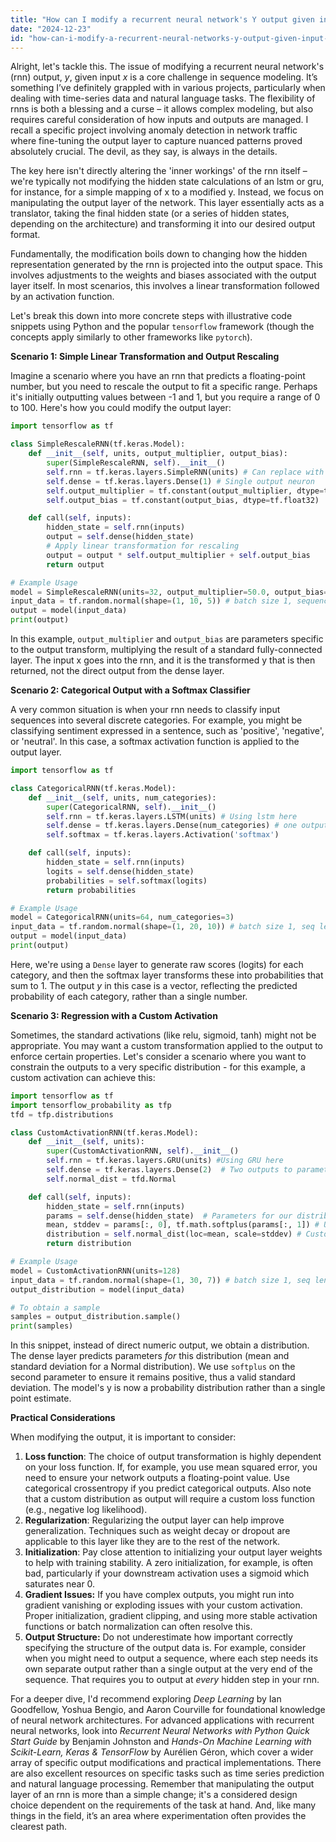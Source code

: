 ```yaml
---
title: "How can I modify a recurrent neural network's Y output given input X?"
date: "2024-12-23"
id: "how-can-i-modify-a-recurrent-neural-networks-y-output-given-input-x"
---
```


Alright, let's tackle this. The issue of modifying a recurrent neural network's (rnn) output, *y*, given input *x* is a core challenge in sequence modeling. It’s something I’ve definitely grappled with in various projects, particularly when dealing with time-series data and natural language tasks. The flexibility of rnns is both a blessing and a curse – it allows complex modeling, but also requires careful consideration of how inputs and outputs are managed. I recall a specific project involving anomaly detection in network traffic where fine-tuning the output layer to capture nuanced patterns proved absolutely crucial. The devil, as they say, is always in the details.

The key here isn't directly altering the 'inner workings' of the rnn itself – we're typically not modifying the hidden state calculations of an lstm or gru, for instance, for a simple mapping of x to a modified y. Instead, we focus on manipulating the output layer of the network. This layer essentially acts as a translator, taking the final hidden state (or a series of hidden states, depending on the architecture) and transforming it into our desired output format.

Fundamentally, the modification boils down to changing how the hidden representation generated by the rnn is projected into the output space. This involves adjustments to the weights and biases associated with the output layer itself. In most scenarios, this involves a linear transformation followed by an activation function.

Let's break this down into more concrete steps with illustrative code snippets using Python and the popular `tensorflow` framework (though the concepts apply similarly to other frameworks like `pytorch`).

**Scenario 1: Simple Linear Transformation and Output Rescaling**

Imagine a scenario where you have an rnn that predicts a floating-point number, but you need to rescale the output to fit a specific range. Perhaps it's initially outputting values between -1 and 1, but you require a range of 0 to 100. Here's how you could modify the output layer:

```python
import tensorflow as tf

class SimpleRescaleRNN(tf.keras.Model):
    def __init__(self, units, output_multiplier, output_bias):
        super(SimpleRescaleRNN, self).__init__()
        self.rnn = tf.keras.layers.SimpleRNN(units) # Can replace with LSTM or GRU
        self.dense = tf.keras.layers.Dense(1) # Single output neuron
        self.output_multiplier = tf.constant(output_multiplier, dtype=tf.float32)
        self.output_bias = tf.constant(output_bias, dtype=tf.float32)

    def call(self, inputs):
        hidden_state = self.rnn(inputs)
        output = self.dense(hidden_state)
        # Apply linear transformation for rescaling
        output = output * self.output_multiplier + self.output_bias
        return output

# Example Usage
model = SimpleRescaleRNN(units=32, output_multiplier=50.0, output_bias=50.0)
input_data = tf.random.normal(shape=(1, 10, 5)) # batch size 1, sequence len 10, input dim 5
output = model(input_data)
print(output)
```

In this example, `output_multiplier` and `output_bias` are parameters specific to the output transform, multiplying the result of a standard fully-connected layer. The input x goes into the rnn, and it is the transformed y that is then returned, not the direct output from the dense layer.

**Scenario 2: Categorical Output with a Softmax Classifier**

A very common situation is when your rnn needs to classify input sequences into several discrete categories. For example, you might be classifying sentiment expressed in a sentence, such as 'positive', 'negative', or 'neutral'. In this case, a softmax activation function is applied to the output layer.

```python
import tensorflow as tf

class CategoricalRNN(tf.keras.Model):
    def __init__(self, units, num_categories):
        super(CategoricalRNN, self).__init__()
        self.rnn = tf.keras.layers.LSTM(units) # Using lstm here
        self.dense = tf.keras.layers.Dense(num_categories) # one output neuron per class
        self.softmax = tf.keras.layers.Activation('softmax')

    def call(self, inputs):
        hidden_state = self.rnn(inputs)
        logits = self.dense(hidden_state)
        probabilities = self.softmax(logits)
        return probabilities

# Example Usage
model = CategoricalRNN(units=64, num_categories=3)
input_data = tf.random.normal(shape=(1, 20, 10)) # batch size 1, seq len 20, input dim 10
output = model(input_data)
print(output)
```

Here, we're using a `Dense` layer to generate raw scores (logits) for each category, and then the softmax layer transforms these into probabilities that sum to 1. The output *y* in this case is a vector, reflecting the predicted probability of each category, rather than a single number.

**Scenario 3: Regression with a Custom Activation**

Sometimes, the standard activations (like relu, sigmoid, tanh) might not be appropriate. You may want a custom transformation applied to the output to enforce certain properties. Let's consider a scenario where you want to constrain the outputs to a very specific distribution - for this example, a custom activation can achieve this:

```python
import tensorflow as tf
import tensorflow_probability as tfp
tfd = tfp.distributions

class CustomActivationRNN(tf.keras.Model):
    def __init__(self, units):
        super(CustomActivationRNN, self).__init__()
        self.rnn = tf.keras.layers.GRU(units) #Using GRU here
        self.dense = tf.keras.layers.Dense(2)  # Two outputs to parameterize a distribution
        self.normal_dist = tfd.Normal

    def call(self, inputs):
        hidden_state = self.rnn(inputs)
        params = self.dense(hidden_state)  # Parameters for our distribution
        mean, stddev = params[:, 0], tf.math.softplus(params[:, 1]) # Using softplus to ensure std is positive
        distribution = self.normal_dist(loc=mean, scale=stddev) # Custom distribution output
        return distribution

# Example Usage
model = CustomActivationRNN(units=128)
input_data = tf.random.normal(shape=(1, 30, 7)) # batch size 1, seq len 30, input dim 7
output_distribution = model(input_data)

# To obtain a sample
samples = output_distribution.sample()
print(samples)

```

In this snippet, instead of direct numeric output, we obtain a distribution. The dense layer predicts parameters *for* this distribution (mean and standard deviation for a Normal distribution). We use `softplus` on the second parameter to ensure it remains positive, thus a valid standard deviation. The model's y is now a probability distribution rather than a single point estimate.

**Practical Considerations**

When modifying the output, it is important to consider:

1. **Loss function**: The choice of output transformation is highly dependent on your loss function. If, for example, you use mean squared error, you need to ensure your network outputs a floating-point value. Use categorical crossentropy if you predict categorical outputs. Also note that a custom distribution as output will require a custom loss function (e.g., negative log likelihood).
2. **Regularization**: Regularizing the output layer can help improve generalization. Techniques such as weight decay or dropout are applicable to this layer like they are to the rest of the network.
3. **Initialization**: Pay close attention to initializing your output layer weights to help with training stability. A zero initialization, for example, is often bad, particularly if your downstream activation uses a sigmoid which saturates near 0.
4. **Gradient Issues:** If you have complex outputs, you might run into gradient vanishing or exploding issues with your custom activation. Proper initialization, gradient clipping, and using more stable activation functions or batch normalization can often resolve this.
5. **Output Structure:** Do not underestimate how important correctly specifying the structure of the output data is. For example, consider when you might need to output a sequence, where each step needs its own separate output rather than a single output at the very end of the sequence. That requires you to output at *every* hidden step in your rnn.

For a deeper dive, I'd recommend exploring *Deep Learning* by Ian Goodfellow, Yoshua Bengio, and Aaron Courville for foundational knowledge of neural network architectures. For advanced applications with recurrent neural networks, look into *Recurrent Neural Networks with Python Quick Start Guide* by Benjamin Johnston and *Hands-On Machine Learning with Scikit-Learn, Keras & TensorFlow* by Aurélien Géron, which cover a wider array of specific output modifications and practical implementations. There are also excellent resources on specific tasks such as time series prediction and natural language processing. Remember that manipulating the output layer of an rnn is more than a simple change; it's a considered design choice dependent on the requirements of the task at hand. And, like many things in the field, it’s an area where experimentation often provides the clearest path.
